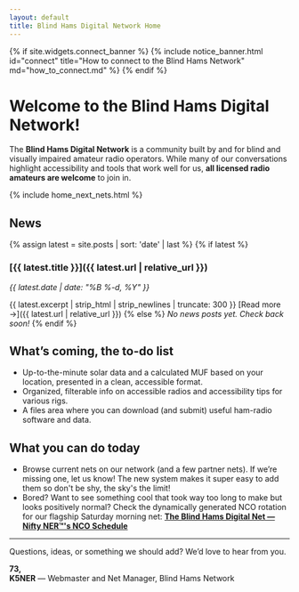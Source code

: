 ```yaml
---
layout: default
title: Blind Hams Digital Network Home
---
```


{% if site.widgets.connect_banner %}
{% include notice_banner.html id="connect" title="How to connect to the Blind Hams Network" md="how_to_connect.md" %}
{% endif %}

# Welcome to the Blind Hams Digital Network!

The **Blind Hams Digital Network** is a community built by and for blind and visually impaired amateur radio operators. While many of our conversations highlight accessibility and tools that work well for us, **all licensed radio amateurs are welcome** to join in.  

{% include home_next_nets.html %}

## News

{% assign latest = site.posts | sort: 'date' | last %}
{% if latest %}
### [{{ latest.title }}]({{ latest.url | relative_url }})
*{{ latest.date | date: "%B %-d, %Y" }}*

{{ latest.excerpt | strip_html | strip_newlines | truncate: 300 }}
[Read more →]({{ latest.url | relative_url }})
{% else %}
_No news posts yet. Check back soon!_
{% endif %}


## What’s coming, the to-do list
- Up-to-the-minute solar data and a calculated MUF based on your location, presented in a clean, accessible format.
- Organized, filterable info on accessible radios and accessibility tips for various rigs.
- A files area where you can download (and submit) useful ham-radio software and data.

## What you can do today
- Browse current nets on our network (and a few partner nets). If we’re missing one, let us know! The new system makes it super easy to add them so don't be shy, the sky's the limit!
- Bored? Want to see something cool that took way too long to make but looks positively normal? Check the dynamically generated NCO rotation for our flagship Saturday morning net:
  **[The Blind Hams Digital Net — Nifty NER&trade;'s NCO Schedule](/nets/blind-hams/nco-schedule/)**

---

Questions, ideas, or something we should add? We’d love to hear from you.

**73,**  
**K5NER** — Webmaster and Net Manager, Blind Hams Network
